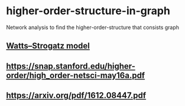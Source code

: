 # higher-order-structure-in-graph
Network analysis to find the higher-order-structure that consists graph

## [Watts–Strogatz model](https://en.wikipedia.org/wiki/Watts%E2%80%93Strogatz_model)

## https://snap.stanford.edu/higher-order/high_order-netsci-may16a.pdf

## https://arxiv.org/pdf/1612.08447.pdf
